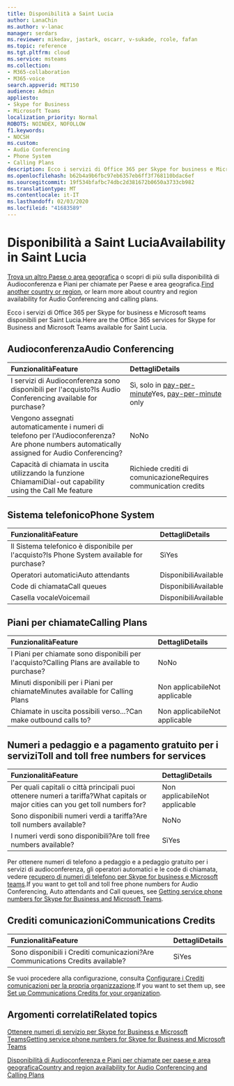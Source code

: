 ```yaml
---
title: Disponibilità a Saint Lucia
author: LanaChin
ms.author: v-lanac
manager: serdars
ms.reviewer: mikedav, jastark, oscarr, v-sukade, rcole, fafan
ms.topic: reference
ms.tgt.pltfrm: cloud
ms.service: msteams
ms.collection:
- M365-collaboration
- M365-voice
search.appverid: MET150
audience: Admin
appliesto:
- Skype for Business
- Microsoft Teams
localization_priority: Normal
ROBOTS: NOINDEX, NOFOLLOW
f1.keywords:
- NOCSH
ms.custom:
- Audio Conferencing
- Phone System
- Calling Plans
description: Ecco i servizi di Office 365 per Skype for business e Microsoft teams disponibili per Saint Lucia.
ms.openlocfilehash: b62b4a9b6fbc97eb6357eb6ff3f768110bdac6ef
ms.sourcegitcommit: 19f534bfafbc74dbc2d381672b0650a3733cb982
ms.translationtype: MT
ms.contentlocale: it-IT
ms.lasthandoff: 02/03/2020
ms.locfileid: "41683589"
---
```

# <a name="availability-in-saint-lucia"></a><span data-ttu-id="6f300-103">Disponibilità a Saint Lucia</span><span class="sxs-lookup"><span data-stu-id="6f300-103">Availability in Saint Lucia</span></span>

<span data-ttu-id="6f300-104">[Trova un altro Paese o area geografica](country-and-region-availability-for-audio-conferencing-and-calling-plans.md) o scopri di più sulla disponibilità di Audioconferenza e Piani per chiamate per Paese e area geografica.</span><span class="sxs-lookup"><span data-stu-id="6f300-104">[Find another country or region](country-and-region-availability-for-audio-conferencing-and-calling-plans.md), or learn more about country and region availability for Audio Conferencing and calling plans.</span></span>

<span data-ttu-id="6f300-105">Ecco i servizi di Office 365 per Skype for business e Microsoft teams disponibili per Saint Lucia.</span><span class="sxs-lookup"><span data-stu-id="6f300-105">Here are the Office 365 services for Skype for Business and Microsoft Teams available for Saint Lucia.</span></span>
  
## <a name="audio-conferencing"></a><span data-ttu-id="6f300-106">Audioconferenza</span><span class="sxs-lookup"><span data-stu-id="6f300-106">Audio Conferencing</span></span>

|<span data-ttu-id="6f300-107">**Funzionalità**</span><span class="sxs-lookup"><span data-stu-id="6f300-107">**Feature**</span></span>|<span data-ttu-id="6f300-108">**Dettagli**</span><span class="sxs-lookup"><span data-stu-id="6f300-108">**Details**</span></span>|
|:-----|:-----|
|<span data-ttu-id="6f300-109">I servizi di Audioconferenza sono disponibili per l'acquisto?</span><span class="sxs-lookup"><span data-stu-id="6f300-109">Is Audio Conferencing available for purchase?</span></span>  <br/> |<span data-ttu-id="6f300-110">Sì, solo in [pay-per-minute](../audio-conferencing-pay-per-minute.md)</span><span class="sxs-lookup"><span data-stu-id="6f300-110">Yes, [pay-per-minute](../audio-conferencing-pay-per-minute.md) only</span></span>  <br/> |
|<span data-ttu-id="6f300-111">Vengono assegnati automaticamente i numeri di telefono per l'Audioconferenza?</span><span class="sxs-lookup"><span data-stu-id="6f300-111">Are phone numbers automatically assigned for Audio Conferencing?</span></span>  <br/> | <span data-ttu-id="6f300-112">No</span><span class="sxs-lookup"><span data-stu-id="6f300-112">No</span></span> |
|<span data-ttu-id="6f300-113">Capacità di chiamata in uscita utilizzando la funzione Chiamami</span><span class="sxs-lookup"><span data-stu-id="6f300-113">Dial-out capability using the Call Me feature</span></span>  <br/> | <span data-ttu-id="6f300-114">Richiede crediti di comunicazione</span><span class="sxs-lookup"><span data-stu-id="6f300-114">Requires communication credits</span></span> <br/> |
   
## <a name="phone-system"></a><span data-ttu-id="6f300-115">Sistema telefonico</span><span class="sxs-lookup"><span data-stu-id="6f300-115">Phone System</span></span>

|<span data-ttu-id="6f300-116">**Funzionalità**</span><span class="sxs-lookup"><span data-stu-id="6f300-116">**Feature**</span></span>|<span data-ttu-id="6f300-117">**Dettagli**</span><span class="sxs-lookup"><span data-stu-id="6f300-117">**Details**</span></span>|
|:-----|:-----|
|<span data-ttu-id="6f300-118">Il Sistema telefonico è disponibile per l'acquisto?</span><span class="sxs-lookup"><span data-stu-id="6f300-118">Is Phone System available for purchase?</span></span>  <br/> |<span data-ttu-id="6f300-119">Sì</span><span class="sxs-lookup"><span data-stu-id="6f300-119">Yes</span></span>  <br/> |
|<span data-ttu-id="6f300-120">Operatori automatici</span><span class="sxs-lookup"><span data-stu-id="6f300-120">Auto attendants</span></span> <br/> |<span data-ttu-id="6f300-121">Disponibili</span><span class="sxs-lookup"><span data-stu-id="6f300-121">Available</span></span>  <br/> |
|<span data-ttu-id="6f300-122">Code di chiamata</span><span class="sxs-lookup"><span data-stu-id="6f300-122">Call queues</span></span>  <br/> |<span data-ttu-id="6f300-123">Disponibili</span><span class="sxs-lookup"><span data-stu-id="6f300-123">Available</span></span>  <br/> |
|<span data-ttu-id="6f300-124">Casella vocale</span><span class="sxs-lookup"><span data-stu-id="6f300-124">Voicemail</span></span>  <br/> |<span data-ttu-id="6f300-125">Disponibili</span><span class="sxs-lookup"><span data-stu-id="6f300-125">Available</span></span>  <br/> |
   
## <a name="calling-plans"></a><span data-ttu-id="6f300-126">Piani per chiamate</span><span class="sxs-lookup"><span data-stu-id="6f300-126">Calling Plans</span></span>

|<span data-ttu-id="6f300-127">**Funzionalità**</span><span class="sxs-lookup"><span data-stu-id="6f300-127">**Feature**</span></span>|<span data-ttu-id="6f300-128">**Dettagli**</span><span class="sxs-lookup"><span data-stu-id="6f300-128">**Details**</span></span>|
|:-----|:-----|
|<span data-ttu-id="6f300-129">I Piani per chiamate sono disponibili per l'acquisto?</span><span class="sxs-lookup"><span data-stu-id="6f300-129">Calling Plans are available to purchase?</span></span>  <br/> |<span data-ttu-id="6f300-130">No</span><span class="sxs-lookup"><span data-stu-id="6f300-130">No</span></span>  <br/> |
|<span data-ttu-id="6f300-131">Minuti disponibili per i Piani per chiamate</span><span class="sxs-lookup"><span data-stu-id="6f300-131">Minutes available for Calling Plans</span></span>  <br/> |<span data-ttu-id="6f300-132">Non applicabile</span><span class="sxs-lookup"><span data-stu-id="6f300-132">Not applicable</span></span>  <br/> |
|<span data-ttu-id="6f300-133">Chiamate in uscita possibili verso...?</span><span class="sxs-lookup"><span data-stu-id="6f300-133">Can make outbound calls to?</span></span>  <br/> |<span data-ttu-id="6f300-134">Non applicabile</span><span class="sxs-lookup"><span data-stu-id="6f300-134">Not applicable</span></span>  <br/> |
   
## <a name="toll-and-toll-free-numbers-for-services"></a><span data-ttu-id="6f300-135">Numeri a pedaggio e a pagamento gratuito per i servizi</span><span class="sxs-lookup"><span data-stu-id="6f300-135">Toll and toll free numbers for services</span></span>

|<span data-ttu-id="6f300-136">**Funzionalità**</span><span class="sxs-lookup"><span data-stu-id="6f300-136">**Feature**</span></span>|<span data-ttu-id="6f300-137">**Dettagli**</span><span class="sxs-lookup"><span data-stu-id="6f300-137">**Details**</span></span>|
|:-----|:-----|
|<span data-ttu-id="6f300-138">Per quali capitali o città principali puoi ottenere numeri a tariffa?</span><span class="sxs-lookup"><span data-stu-id="6f300-138">What capitals or major cities can you get toll numbers for?</span></span>   | <span data-ttu-id="6f300-139">Non applicabile</span><span class="sxs-lookup"><span data-stu-id="6f300-139">Not applicable</span></span><br/> |
|<span data-ttu-id="6f300-140">Sono disponibili numeri verdi a tariffa?</span><span class="sxs-lookup"><span data-stu-id="6f300-140">Are toll numbers available?</span></span>  <br/> |<span data-ttu-id="6f300-141">No</span><span class="sxs-lookup"><span data-stu-id="6f300-141">No</span></span> <br/> |
|<span data-ttu-id="6f300-142">I numeri verdi sono disponibili?</span><span class="sxs-lookup"><span data-stu-id="6f300-142">Are toll free numbers available?</span></span>  <br/> |<span data-ttu-id="6f300-143">Sì</span><span class="sxs-lookup"><span data-stu-id="6f300-143">Yes</span></span>  <br/> |
   
 <span data-ttu-id="6f300-144">Per ottenere numeri di telefono a pedaggio e a pedaggio gratuito per i servizi di audioconferenza, gli operatori automatici e le code di chiamata, vedere [recupero di numeri di telefono per Skype for business e Microsoft teams](/microsoftteams/getting-service-phone-numbers).</span><span class="sxs-lookup"><span data-stu-id="6f300-144">If you want to get toll and toll free phone numbers for Audio Conferencing, Auto attendants and Call queues, see [Getting service phone numbers for Skype for Business and Microsoft Teams](/microsoftteams/getting-service-phone-numbers).</span></span>
  
## <a name="communications-credits"></a><span data-ttu-id="6f300-145">Crediti comunicazioni</span><span class="sxs-lookup"><span data-stu-id="6f300-145">Communications Credits</span></span>

|<span data-ttu-id="6f300-146">**Funzionalità**</span><span class="sxs-lookup"><span data-stu-id="6f300-146">**Feature**</span></span>|<span data-ttu-id="6f300-147">**Dettagli**</span><span class="sxs-lookup"><span data-stu-id="6f300-147">**Details**</span></span>|
|:-----|:-----|
|<span data-ttu-id="6f300-148">Sono disponibili i Crediti comunicazioni?</span><span class="sxs-lookup"><span data-stu-id="6f300-148">Are Communications Credits available?</span></span>  <br/> |<span data-ttu-id="6f300-149">Sì</span><span class="sxs-lookup"><span data-stu-id="6f300-149">Yes</span></span>  <br/> |
   
<span data-ttu-id="6f300-150">Se vuoi procedere alla configurazione, consulta [Configurare i Crediti comunicazioni per la propria organizzazione](../set-up-communications-credits-for-your-organization.md).</span><span class="sxs-lookup"><span data-stu-id="6f300-150">If you want to set them up, see [Set up Communications Credits for your organization](../set-up-communications-credits-for-your-organization.md).</span></span>
  
## <a name="related-topics"></a><span data-ttu-id="6f300-151">Argomenti correlati</span><span class="sxs-lookup"><span data-stu-id="6f300-151">Related topics</span></span>

[<span data-ttu-id="6f300-152">Ottenere numeri di servizio per Skype for Business e Microsoft Teams</span><span class="sxs-lookup"><span data-stu-id="6f300-152">Getting service phone numbers for Skype for Business and Microsoft Teams</span></span>](/microsoftteams/getting-service-phone-numbers)

[<span data-ttu-id="6f300-153">Disponibilità di Audioconferenza e Piani per chiamate per paese e area geografica</span><span class="sxs-lookup"><span data-stu-id="6f300-153">Country and region availability for Audio Conferencing and Calling Plans</span></span>](country-and-region-availability-for-audio-conferencing-and-calling-plans.md)

